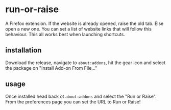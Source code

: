 # run-or-raise
A Firefox extension. If the website is already opened, raise the old tab. Else open a new one. You can set a list of website links that will follow this behaviour. This all works best when launching shortcuts.

## installation 
Download the release, navigate to `about:addons`, hit the gear icon and select the package on "Install Add-on From File..."

## usage
Once installed head back ot `about:addons` and select the "Run or Raise". From the preferences page you can set the URL to Run or Raise!
